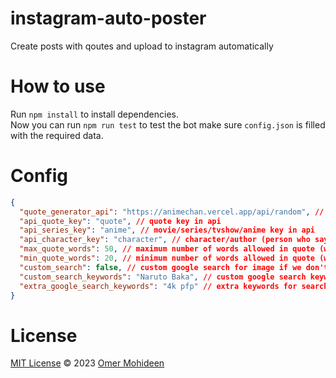 # instagram-auto-poster

Create posts with qoutes and upload to instagram automatically

# How to use

Run `npm install` to install dependencies.<br>
Now you can run `npm run test` to test the bot make sure `config.json` is filled with the required data.

# Config

```json
{
  "quote_generator_api": "https://animechan.vercel.app/api/random", // api link to get random quotes
  "api_quote_key": "quote", // quote key in api
  "api_series_key": "anime", // movie/series/tvshow/anime key in api
  "api_character_key": "character", // character/author (person who says) key in api
  "max_quote_words": 50, // maximum number of words allowed in quote (we don't want a big quote now)
  "min_quote_words": 20, // minimum number of words allowed in quote (we don't want a small quote now)
  "custom_search": false, // custom google search for image if we don't want a picture of the author as background set true if using and assign custom_search_keywords
  "custom_search_keywords": "Naruto Baka", // custom google search keywords
  "extra_google_search_keywords": "4k pfp" // extra keywords for searching a background for the author of quote
}
```

# License

[MIT License](./LICENSE) © 2023 [Omer Mohideen](https://github.com/OmerMohideen)
